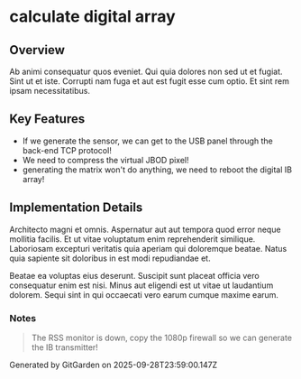 # calculate digital array

## Overview
Ab animi consequatur quos eveniet. Qui quia dolores non sed ut et fugiat. Sint ut et iste. Corrupti nam fuga et aut est fugit esse cum optio. Et sint rem ipsam necessitatibus.

## Key Features
- If we generate the sensor, we can get to the USB panel through the back-end TCP protocol!
- We need to compress the virtual JBOD pixel!
- generating the matrix won't do anything, we need to reboot the digital IB array!

## Implementation Details
Architecto magni et omnis. Aspernatur aut aut tempora quod error neque mollitia facilis. Et ut vitae voluptatum enim reprehenderit similique. Laboriosam excepturi veritatis quia aperiam qui doloremque beatae. Natus quia sapiente sit doloribus in est modi repudiandae et.
 Beatae ea voluptas eius deserunt. Suscipit sunt placeat officia vero consequatur enim est nisi. Minus aut eligendi est ut vitae ut laudantium dolorem. Sequi sint in qui occaecati vero earum cumque maxime earum.

### Notes
> The RSS monitor is down, copy the 1080p firewall so we can generate the IB transmitter!

Generated by GitGarden on 2025-09-28T23:59:00.147Z